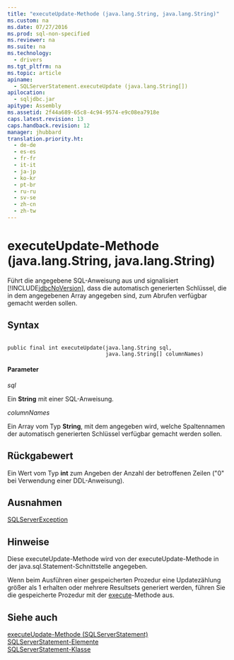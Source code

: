```yaml
---
title: "executeUpdate-Methode (java.lang.String, java.lang.String)"
ms.custom: na
ms.date: 07/27/2016
ms.prod: sql-non-specified
ms.reviewer: na
ms.suite: na
ms.technology: 
  - drivers
ms.tgt_pltfrm: na
ms.topic: article
apiname: 
  - SQLServerStatement.executeUpdate (java.lang.String[])
apilocation: 
  - sqljdbc.jar
apitype: Assembly
ms.assetid: 2f44a689-65c8-4c94-9574-e9c08ea7918e
caps.latest.revision: 13
caps.handback.revision: 12
manager: jhubbard
translation.priority.ht: 
  - de-de
  - es-es
  - fr-fr
  - it-it
  - ja-jp
  - ko-kr
  - pt-br
  - ru-ru
  - sv-se
  - zh-cn
  - zh-tw
---
```

# executeUpdate-Methode (java.lang.String, java.lang.String)
  Führt die angegebene SQL\-Anweisung aus und signalisiert [!INCLUDE[jdbcNoVersion](../content/includes/jdbcNoVersion_md.md)], dass die automatisch generierten Schlüssel, die in dem angegebenen Array angegeben sind, zum Abrufen verfügbar gemacht werden sollen.  
  
## Syntax  
  
```  
  
public final int executeUpdate(java.lang.String sql,  
                               java.lang.String[] columnNames)  
```  
  
#### Parameter  
 *sql*  
  
 Ein **String** mit einer SQL\-Anweisung.  
  
 *columnNames*  
  
 Ein Array vom Typ **String**, mit dem angegeben wird, welche Spaltennamen der automatisch generierten Schlüssel verfügbar gemacht werden sollen.  
  
## Rückgabewert  
 Ein Wert vom Typ **int** zum Angeben der Anzahl der betroffenen Zeilen \("0" bei Verwendung einer DDL\-Anweisung\).  
  
## Ausnahmen  
 [SQLServerException](../content/SQLServerException-Class.md)  
  
## Hinweise  
 Diese executeUpdate\-Methode wird von der executeUpdate\-Methode in der java.sql.Statement\-Schnittstelle angegeben.  
  
 Wenn beim Ausführen einer gespeicherten Prozedur eine Updatezählung größer als 1 erhalten oder mehrere Resultsets generiert werden, führen Sie die gespeicherte Prozedur mit der [execute](../content/execute-Method--SQLServerStatement-.md)\-Methode aus.  
  
## Siehe auch  
 [executeUpdate-Methode &#40;SQLServerStatement&#41;](../content/executeUpdate-Method--SQLServerStatement-.md)   
 [SQLServerStatement-Elemente](../content/SQLServerStatement-Members.md)   
 [SQLServerStatement-Klasse](../content/SQLServerStatement-Class.md)  
  
  